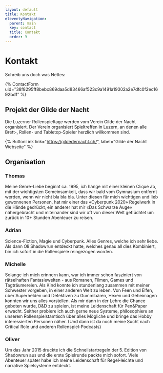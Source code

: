 ```yaml
---
layout: default
title: Kontakt
eleventyNavigation:
  parent: main
  key: contact
  title: Kontakt
  order: 9
---
```


# Kontakt

Schreib uns doch was Nettes:

{% ContactForm uid="38f8295ff8bebc869daa5d83466af523c9a1491a19302a2e7dfc0f2ec1692bdf" %}

## Projekt der Gilde der Nacht

Die Luzerner Rollenspieltage werden vom Verein Gilde der Nacht organisiert. Der Verein organisiert Spieltreffen in Luzern, an denen alle Brett-, Rollen- und Tabletop-Spieler herzlich willkommen sind.

{% ButtonLink link="https://gildedernacht.ch/", label="Gilde der Nacht Webseite" %}

## Organisation

### Thomas

Meine Genre-Liebe beginnt ca. 1995, ich hänge mit einer kleinen Clique ab, mit der wichtigsten Gemeinsamkeit, dass wir bald vom Gymnasium entfernt werden, wenn wir nicht bla bla bla. Unter diesen für mich wichtigen und lieb gewonnenen Personen, hat mir einer das «Cyberpunk 2020» Regelwerk in die Hände gedrückt, ein anderer hat mir «Das Schwarze Auge» nähergebracht und miteinander sind wir oft von dieser Welt geflüchtet um zurück in 10+ Stunden Abenteuer zu reisen.

### Adrian

Science-Fiction, Magie und Cyberpunk. Alles Genres, welche ich sehr liebe. Als dann Oli Shadowrun entdeckt hatte, welches genau all dies Kombiniert, bin ich sofort in die Rollenspiele reingezogen worden.

### Michelle

Solange ich mich erinnern kann, war ich immer schon fasziniert von rätselhaften Fantasiewelten - aus Romanen, Filmen, Games und Tagträumereien. Als Kind konnte ich stundenlang zusammen mit meiner Schwester vorgeben, in einer anderen Welt zu leben. Von Feen und Elfen, über Superhelden und Detektiven zu Gummibären, Hexen und Geheimagen konnten wir uns alles vorstellen. Als mir dann in der Lehre die Chance geboten wurde, D&D zu spielen, ist meine Leidenschaft für Pen&Paper erwacht. Seither probiere ich auch gerne neue Systeme, philosophiere an unserem Rollenspielstamtisch über alles Mögliche und bringe das Hobby interessierten Personen näher. (Und dann ist da noch meine Sucht nach Critical Role und anderen Rollenspiel-Podcasts)

### Oliver

Um das Jahr 2015 druckte ich die Schnellstartregeln der 5. Edition von Shadowrun aus und die erste Spielrunde packte mich sofort. Viele Abenteuer später habe ich meine Leidenschaft für Regel-leichte und narrative Spielsysteme entdeckt.